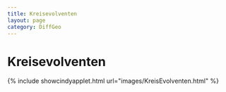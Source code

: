```yaml
---
title: Kreisevolventen
layout: page
category: DiffGeo
---
```

# Kreisevolventen


{% include showcindyapplet.html url="images/KreisEvolventen.html" %}


